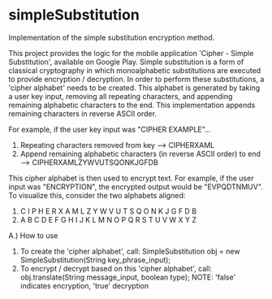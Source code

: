 # simpleSubstitution
Implementation of the simple substitution encryption method.

This project provides the logic for the mobile application 'Cipher - Simple Substitution', available on Google Play. Simple substitution
is a form of classical cryptography in which monoalphabetic substitutions are executed to provide encryption / decryption. In order to 
perform these substitutions, a 'cipher alphabet' needs to be created. This alphabet is generated by taking a user key input, removing all
repeating characters, and appending remaining alphabetic characters to the end. This implementation appends remaining characters in reverse ASCII order.

For example, if the user key input was "CIPHER EXAMPLE"...
1. Repeating characters removed from key --> CIPHERXAML
2. Append remaining alphabetic characters (in reverse ASCII order) to end --> CIPHERXAMLZYWVUTSQONKJGFDB

This cipher alphabet is then used to encrypt text. For example, if the user input was "ENCRYPTION", the encrypted output would be 
"EVPQDTNMUV".
To visualize this, consider the two alphabets aligned:

1. C I P H E R X A M L Z Y W V U T S Q O N K J G F D B
2. A B C D E F G H I J K L M N O P Q R S T U V W X Y Z

A.) How to use
  1. To create the 'cipher alphabet', call: SimpleSubstitution obj = new SimpleSubstitution(String key_phrase_input);
  2. To encrypt / decrypt based on this 'cipher alphabet', call: obj.translate(String message_input, boolean type); NOTE: 'false' indicates encryption, 'true' decryption


